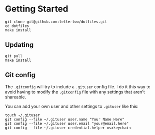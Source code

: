 # Getting Started

```shell
git clone git@github.com:lettertwo/dotfiles.git
cd dotfiles
make install
```

## Updating

```shell
git pull
make install
```

## Git config

The `.gitconfig` will try to include a `.gituser` config file.
I do it this way to avoid having to modify the `.gitconfig` file
with any settings that aren't shareable.

You can add your own user and other settings to `.gituser` like this:

```shell
touch ~/.gituser
git config --file ~/.gituser user.name "Your Name Here"
git config --file ~/.gituser user.email "your@email.here"
git config --file ~/.gituser credential.helper osxkeychain
```
